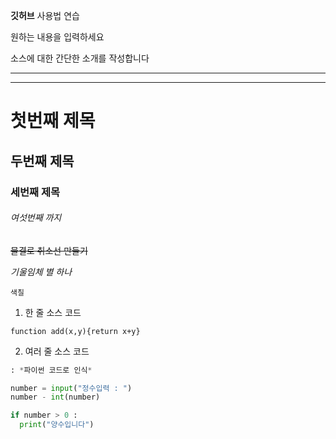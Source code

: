 **깃허브** 사용법 연습



원하는 내용을 입력하세요

소스에 대한 간단한 소개를 작성합니다

---

***

# 첫번째 제목
## 두번째 제목
### 세번째 제목
###### 여섯번째 까지 
~~물결로 취소선 만들기~~

*기울임체 별 하나*

` 색칠 `
1. 한 줄 소스 코드

`function add(x,y){return x+y}`

2. 여러 줄 소스 코드

```python
: *파이썬 코드로 인식*

number = input("정수입력 : ")
number - int(number) 

if number > 0 : 
  print("양수입니다")
  ```
